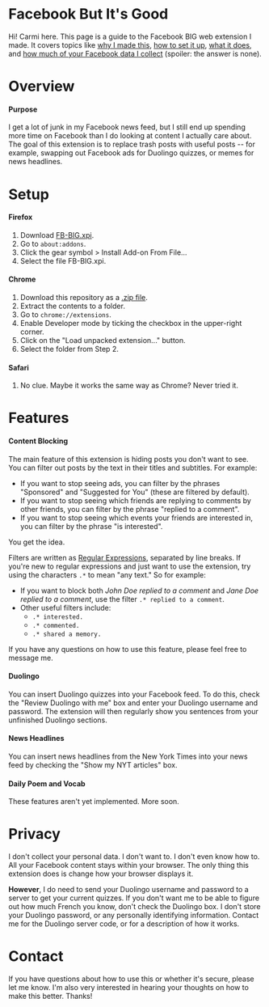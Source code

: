 # Facebook But It's Good

<!--
![BIG Logo](icons/icon-96.png)
-->

Hi! Carmi here. This page is a guide to the Facebook BIG web extension I made. It covers topics like [why I made this](#overview), [how to set it up](#setup), [what it does](#features), and [how much of your Facebook data I collect](#privacy) (spoiler: the answer is none).

# Overview
#### Purpose
I get a lot of junk in my Facebook news feed, but I still end up spending more time on Facebook than I do looking at content I actually care about. The goal of this extension is to replace trash posts with useful posts -- for example, swapping out Facebook ads for Duolingo quizzes, or memes for news headlines.

# Setup
#### Firefox
1. Download [FB-BIG.xpi](https://github.com/crothber/FacebookButItsGood/blob/master/FB-BIG.xpi?raw=true).
2. Go to `about:addons`.
3. Click the gear symbol > Install Add-on From File...
4. Select the file FB-BIG.xpi.
#### Chrome
1. Download this repository as a [.zip file](https://github.com/crothber/FacebookButItsGood/archive/master.zip).
2. Extract the contents to a folder.
3. Go to `chrome://extensions`.
4. Enable Developer mode by ticking the checkbox in the upper-right corner.
5. Click on the "Load unpacked extension..." button.
6. Select the folder from Step 2.
#### Safari
1. No clue. Maybe it works the same way as Chrome? Never tried it.

# Features
#### Content Blocking
The main feature of this extension is hiding posts you don't want to see. You can filter out posts by the text in their titles and subtitles. For example:

  - If you want to stop seeing ads, you can filter by the phrases "Sponsored" and "Suggested for You" (these are filtered by default).
  - If you want to stop seeing which friends are replying to comments by other friends, you can filter by the phrase "replied to a comment".
  - If you want to stop seeing which events your friends are interested in, you can filter by the phrase "is interested".

You get the idea.

Filters are written as [Regular Expressions](https://regexone.com/), separated by line breaks. If you're new to regular expressions and just want to use the extension, try using the characters `.*` to mean "any text." So for example:

 - If you want to block both *John Doe replied to a comment* and *Jane Doe replied to a comment*, use the filter `.* replied to a comment`.
 - Other useful filters include:
   - `.* interested.`
   - `.* commented.`
   - `.* shared a memory.`

If you have any questions on how to use this feature, please feel free to message me.

#### Duolingo
You can insert Duolingo quizzes into your Facebook feed. To do this, check the "Review Duolingo with me" box and enter your Duolingo username and password. The extension will then regularly show you sentences from your unfinished Duolingo sections.

#### News Headlines
You can insert news headlines from the New York Times into your news feed by checking the "Show my NYT articles" box.

#### Daily Poem and Vocab
These features aren't yet implemented. More soon.

# Privacy
I don't collect your personal data. I don't want to. I don't even know how to.
All your Facebook content stays within your browser. The only thing this extension does is change how your browser displays it.

**However**, I do need to send your Duolingo username and password to a server to get your current quizzes. If you don't want me to be able to figure out how much French you know, don't check the Duolingo box. I don't store your Duolingo password, or any personally identifying information. Contact me for the Duolingo server code, or for a description of how it works.

# Contact
If you have questions about how to use this or whether it's secure, please let me know. I'm also very interested in hearing your thoughts on how to make this better. Thanks!
